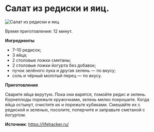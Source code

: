 # Салат из редиски и яиц.

![Салат из редиски и яиц](/images/Kulinar/Salad/redya.jpg 'Салат из редиски и яиц')

Время приготовления: 12 минут.

**Ингредиенты**

- 7–10 редисок;
- 3 яйца;
- 2 столовые ложки сметаны;
- 2 столовые ложки йогурта без добавок;
- пучок зелёного лука и другая зелень — по вкусу;
- соль и чёрный молотый перец — по вкусу.

**Приготовление**

Сварите яйца вкрутую. Пока они варятся, помойте редис и зелень. Корнеплоды порежьте кружочками, зелень мелко покрошите. Когда яйца остынут, очистите их и порежьте кубиками. Смешайте их с редиской и зеленью, посолите, поперчите и заправьте сметаной с йогуртом.

**Источник**: https://lifehacker.ru/
